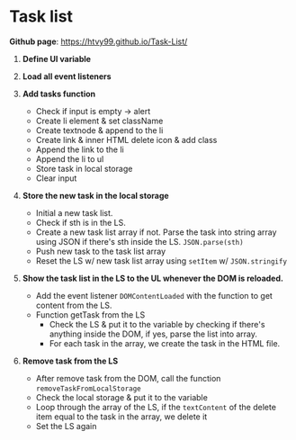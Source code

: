 # Task list

**Github page**: https://htvy99.github.io/Task-List/

1. **Define UI variable**

2. **Load all event listeners**

3. **Add tasks function**
    - Check if input is empty → alert
    - Create li element & set className
    - Create textnode & append to the li
    - Create link & inner HTML delete icon & add class
    - Append the link to the li
    - Append the li to ul
    - Store task in local storage
    - Clear input
    
4. **Store the new task in the local storage**
    - Initial a new task list.
    - Check if sth is in the LS.
    - Create a new task list array if not. Parse the task into string array using JSON if there's sth inside the LS. `JSON.parse(sth)`
    - Push new task to the task list array
    - Reset the LS w/ new task list array using `setItem` w/ `JSON.stringify`
    
5. **Show the task list in the LS to the UL whenever the DOM is reloaded.**
    - Add the event listener `DOMContentLoaded` with the function to get content from the LS.
    - Function getTask from the LS
        - Check the LS & put it to the variable by checking if there's anything inside the DOM, if yes, parse the list into array.
        - For each task in the array, we create the task in the HTML file.
        
6. **Remove task from the LS**
    - After remove task from the DOM, call the function `removeTaskFromLocalStorage`
    - Check the local storage & put it to the variable
    - Loop through the array of the LS, if the `textContent` of the delete item equal to the task in the array, we delete it
    - Set the LS again
